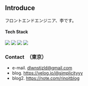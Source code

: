 ## Introduce
フロントエンドエンジニア、李です。


#### Tech Stack
<img src="https://img.shields.io/badge/HTML5-E34F26?style=flat-square&amp;logo=HTML5&amp;logoColor=white" /> <img src="https://img.shields.io/badge/CSS3-1572B6?style=flat-square&amp;logo=CSS3&amp;logoColor=white" /> <img src="https://img.shields.io/badge/Javascript-F7DF1E?style=flat-square&logo=Javascript&logoColor=white"/> <img src="https://img.shields.io/badge/React-61DAFB?style=flat-square&logo=React&logoColor=black"/> 



### Contact　（東京）
- e-mail. dlwnstjzld@gmail.com    
- blog.  https://velog.io/@simplicityyy
- blog2. https://note.com/rinoitblog


